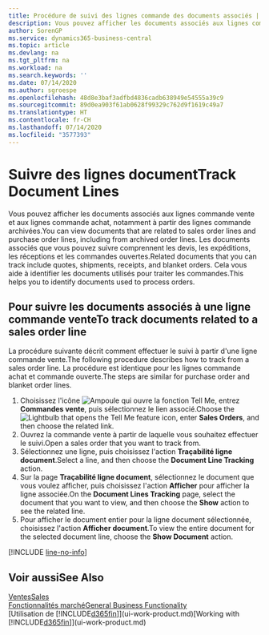 ```yaml
---
title: Procédure de suivi des lignes commande des documents associés | Microsoft Docs
description: Vous pouvez afficher les documents associés aux lignes commande vente et aux lignes commande achat, notamment à partir des lignes commande archivées. Les documents associés que vous pouvez suivre comprennent les devis, les expéditions, les réceptions et les commandes ouvertes. Cela vous aide à identifier les documents utilisés pour traiter les commandes.
author: SorenGP
ms.service: dynamics365-business-central
ms.topic: article
ms.devlang: na
ms.tgt_pltfrm: na
ms.workload: na
ms.search.keywords: ''
ms.date: 07/14/2020
ms.author: sgroespe
ms.openlocfilehash: 48d8e3baf3adfbd4836cadb638949e54555a39c9
ms.sourcegitcommit: 89d0ea903f61ab0628f99329c762d9f1619c49a7
ms.translationtype: HT
ms.contentlocale: fr-CH
ms.lasthandoff: 07/14/2020
ms.locfileid: "3577393"
---
```

# <a name="track-document-lines"></a><span data-ttu-id="5efc7-105">Suivre des lignes document</span><span class="sxs-lookup"><span data-stu-id="5efc7-105">Track Document Lines</span></span>
<span data-ttu-id="5efc7-106">Vous pouvez afficher les documents associés aux lignes commande vente et aux lignes commande achat, notamment à partir des lignes commande archivées.</span><span class="sxs-lookup"><span data-stu-id="5efc7-106">You can view documents that are related to sales order lines and purchase order lines, including from archived order lines.</span></span> <span data-ttu-id="5efc7-107">Les documents associés que vous pouvez suivre comprennent les devis, les expéditions, les réceptions et les commandes ouvertes.</span><span class="sxs-lookup"><span data-stu-id="5efc7-107">Related documents that you can track include quotes, shipments, receipts, and blanket orders.</span></span> <span data-ttu-id="5efc7-108">Cela vous aide à identifier les documents utilisés pour traiter les commandes.</span><span class="sxs-lookup"><span data-stu-id="5efc7-108">This helps you to identify documents used to process orders.</span></span>  

## <a name="to-track-documents-related-to-a-sales-order-line"></a><span data-ttu-id="5efc7-109">Pour suivre les documents associés à une ligne commande vente</span><span class="sxs-lookup"><span data-stu-id="5efc7-109">To track documents related to a sales order line</span></span>
<span data-ttu-id="5efc7-110">La procédure suivante décrit comment effectuer le suivi à partir d'une ligne commande vente.</span><span class="sxs-lookup"><span data-stu-id="5efc7-110">The following procedure describes how to track from a sales order line.</span></span> <span data-ttu-id="5efc7-111">La procédure est identique pour les lignes commande achat et commande ouverte.</span><span class="sxs-lookup"><span data-stu-id="5efc7-111">The steps are similar for purchase order and blanket order lines.</span></span>

1.  <span data-ttu-id="5efc7-112">Choisissez l'icône ![Ampoule qui ouvre la fonction Tell Me](media/ui-search/search_small.png "Dites-moi ce que vous voulez faire"), entrez **Commandes vente**, puis sélectionnez le lien associé.</span><span class="sxs-lookup"><span data-stu-id="5efc7-112">Choose the ![Lightbulb that opens the Tell Me feature](media/ui-search/search_small.png "Tell me what you want to do") icon, enter **Sales Orders**, and then choose the related link.</span></span>  
2.  <span data-ttu-id="5efc7-113">Ouvrez la commande vente à partir de laquelle vous souhaitez effectuer le suivi.</span><span class="sxs-lookup"><span data-stu-id="5efc7-113">Open a sales order that you want to track from.</span></span>  
3.  <span data-ttu-id="5efc7-114">Sélectionnez une ligne, puis choisissez l'action **Traçabilité ligne document**.</span><span class="sxs-lookup"><span data-stu-id="5efc7-114">Select a line, and then choose the **Document Line Tracking** action.</span></span>
4. <span data-ttu-id="5efc7-115">Sur la page **Traçabilité ligne document**, sélectionnez le document que vous voulez afficher, puis choisissez l'action **Afficher** pour afficher la ligne associée.</span><span class="sxs-lookup"><span data-stu-id="5efc7-115">On the **Document Lines Tracking** page, select the document that you want to view, and then choose the **Show** action to see the related line.</span></span>
5. <span data-ttu-id="5efc7-116">Pour afficher le document entier pour la ligne document sélectionnée, choisissez l'action **Afficher document**.</span><span class="sxs-lookup"><span data-stu-id="5efc7-116">To view the entire document for the selected document line, choose the **Show Document** action.</span></span>

[!INCLUDE [line-no-info](includes/line-no-info.md)]

## <a name="see-also"></a><span data-ttu-id="5efc7-117">Voir aussi</span><span class="sxs-lookup"><span data-stu-id="5efc7-117">See Also</span></span>
[<span data-ttu-id="5efc7-118">Ventes</span><span class="sxs-lookup"><span data-stu-id="5efc7-118">Sales</span></span>](sales-manage-sales.md)  
[<span data-ttu-id="5efc7-119">Fonctionnalités marché</span><span class="sxs-lookup"><span data-stu-id="5efc7-119">General Business Functionality</span></span>](ui-across-business-areas.md)  
<span data-ttu-id="5efc7-120">[Utilisation de [!INCLUDE[d365fin](includes/d365fin_md.md)]](ui-work-product.md)</span><span class="sxs-lookup"><span data-stu-id="5efc7-120">[Working with [!INCLUDE[d365fin](includes/d365fin_md.md)]](ui-work-product.md)</span></span>
